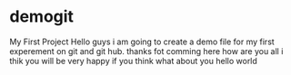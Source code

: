 # demogit
My First Project
Hello guys i am going to create a demo file for my first experement on git and git hub.
thanks fot comming here 
how are you all i thik you will be very happy if you think what about you 
hello world
